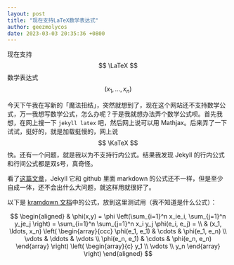 ```yaml
---
layout: post
title: "现在支持LaTeX数学表达式"
author: geezmolycos
date: 2023-03-03 20:35:36 +0800
---
```


现在支持 $$ \LaTeX $$ 数学表达式 $$(x_1, \ldots, x_n)$$

今天下午我在写新的「魔法扭结」，突然就想到了，现在这个网站还不支持数学公式，万一我想写数学公式，怎么办呢？于是我就想办法弄个数学公式呗。首先我想，在网上搜一下 `jekyll latex` 吧，然后网上说可以用 Mathjax。后来弄了一下试试，挺好的，就是加载挺慢的，网上说 $$ \KaTeX $$ 快。还有一个问题，就是我以为不支持行内公式。结果我发现 Jekyll 的行内公式和行间公式都是双`$`号，真奇怪。

看了[这篇文章](https://nschloe.github.io/2022/05/20/math-on-github.html)，Jekyll 它和 github 里面 markdown 的公式还不一样，但是至少自成一体，还不会出什么大问题，就这样用就很好了。

以下是 [kramdown 文档](https://kramdown.gettalong.org/syntax.html#math-blocks)中的公式，放到这里测试用（我不知道是什么公式）：

$$
\begin{aligned}
  & \phi(x,y) = \phi \left(\sum_{i=1}^n x_ie_i, \sum_{j=1}^n y_je_j \right)
  = \sum_{i=1}^n \sum_{j=1}^n x_i y_j \phi(e_i, e_j) = \\
  & (x_1, \ldots, x_n) \left( \begin{array}{ccc}
      \phi(e_1, e_1) & \cdots & \phi(e_1, e_n) \\
      \vdots & \ddots & \vdots \\
      \phi(e_n, e_1) & \cdots & \phi(e_n, e_n)
    \end{array} \right)
  \left( \begin{array}{c}
      y_1 \\
      \vdots \\
      y_n
    \end{array} \right)
\end{aligned}
$$
